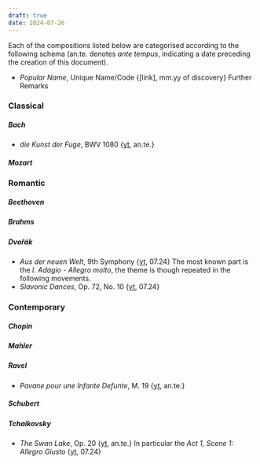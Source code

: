 ```yaml
---
draft: true
date: 2024-07-26
---
```

Each of the compositions listed below are categorised according to the following schema (an.te. denotes _ante tempus_, indicating a date preceding the creation of this document).

- _Popular Name_, Unique Name/Code {[link], mm.yy of discovery}
	Further Remarks 

### Classical
##### Bach
- _die Kunst der Fuge_, BWV 1080 {[yt](https://youtu.be/N6sUlZa-IrU?si=hNlX5jDM4DPPs8TO), an.te.}

##### Mozart

### Romantic
##### Beethoven

##### Brahms

##### Dvořák
- _Aus der neuen Welt_, 9th Symphony {[yt](https://youtu.be/jOofzffyDSA?si=-r9xQ5zwi1SMB_CT), 07.24}
	The most known part is the _I. Adagio - Allegro molto_, the theme is though repeated in the following movements.
- _Slavonic Dances_, Op. 72, No. 10 {[yt](https://youtu.be/rvigx5N-wu4?t=0&si=BsE8fchgbndP8Lo8), 07.24}

### Contemporary
##### Chopin

##### Mahler

##### Ravel
- _Pavane pour une Infante Defunte_, M. 19 {[yt](https://youtu.be/2_c8JRCKq1A?si=L06mJ-I-Fa3PBEgJ), an.te.}

##### Schubert

##### Tchaikovsky
- _The Swan Lake_, Op. 20 {[yt](https://youtu.be/9rJoB7y6Ncs?si=xx3--l5q0F8CrtkK), an.te.}
	In particular the _Act 1, Scene 1: Allegro Giusto_ {[yt](https://youtu.be/y8col-grcm4?si=FoYmxzWGrl13_cwt), 07.24}